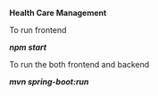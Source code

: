 **Health Care Management**

To run frontend

***npm start***

To run the both frontend and backend

***mvn spring-boot:run***
